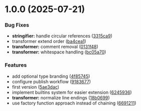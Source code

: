 # 1.0.0 (2025-07-21)


### Bug Fixes

* **stringifier:** handle circular references ([3315ca9](https://github.com/TimoBechtel/prmpt/commit/3315ca954c0faf1d34f0b56d5ed23e69cfd2de8b))
* transformer extend order ([ba4cea1](https://github.com/TimoBechtel/prmpt/commit/ba4cea1447a2b521ff038800af86c59fc52ea5a0))
* **transformer:** comment removal ([0131f48](https://github.com/TimoBechtel/prmpt/commit/0131f4813b8b1f2d60c4e91ef7f4a183d05dfde8))
* **transformer:** whitespace handling ([bc05a70](https://github.com/TimoBechtel/prmpt/commit/bc05a708e66e6f5fa99ccf9be433259b4f8b11e2))


### Features

* add optional type branding ([4f85745](https://github.com/TimoBechtel/prmpt/commit/4f85745bf3aa9ce196bbcabc6efa4f2f74067ed3))
* configure publish workflow ([9183677](https://github.com/TimoBechtel/prmpt/commit/9183677693f6696f6f905d0452d433a38beef589))
* first version ([5ae3dac](https://github.com/TimoBechtel/prmpt/commit/5ae3dac128306bfe6263332d6c10b4c2a617f81a))
* implement builtins system for easier extension ([6245936](https://github.com/TimoBechtel/prmpt/commit/6245936eec0007818e6e21efd461274ad6e40d0d))
* **transformer:** normalize line endings ([18b0699](https://github.com/TimoBechtel/prmpt/commit/18b0699bdc13166b2a8335c98b2ba441199a86f6))
* use factory function approach instead of chaining ([6691211](https://github.com/TimoBechtel/prmpt/commit/6691211ad97d27feaf760c772ce0c1785bf402cd))
